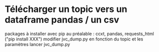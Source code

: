 # Télécharger un topic vers un dataframe pandas / un csv 

packages à installer avec pip au préalable : ccxt, pandas, requests_html ("pip install XXX")
modifier jvc_dump.py en fonction du topic et les paramètres 
lancer jvc_dump.py
